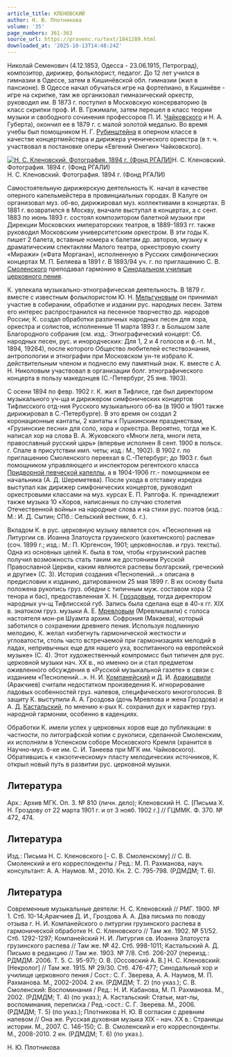 ```yaml
---
article_title: КЛЕНОВСКИЙ
author: Н. Ю. Плотникова
volume: '35'
page_numbers: 361-363
source_url: https://pravenc.ru/text/1841289.html
downloaded_at: '2025-10-13T14:48:24Z'
---
```


Николай Семенович (4.12.1853, Одесса - 23.06.1915, Петроград), композитор, дирижер, фольклорист, педагог. До 12 лет учился в гимназии в Одессе, затем в Кишинёвской обл. гимназии (жил в пансионе). В Одессе начал обучаться игре на фортепиано, в Кишинёве - игре на скрипке, там же организовал гимназический оркестр, руководил им. В 1873 г. поступил в Московскую консерваторию (в класс скрипки проф. И. В. Гржимали, затем перешел в класс теории музыки и свободного сочинения профессоров П. И. [Чайковского](https://pravenc.ru/text/Чайковский.html) и Н. А. Губерта), окончил ее в 1879 г. с малой золотой медалью. Во время учебы был помощником Н. Г. [Рубинштейна](https://pravenc.ru/text/Рубинштейна.html) в оперном классе в качестве концертмейстера и дирижера ученического оркестра (в т. ч. участвовал в постановке оперы «Евгений Онегин» Чайковского).

[![Н. С. Кленовский. Фотография. 1894 г. (Фонд РГАЛИ)](https://pravenc.ru/data/2015/03/18/1234040323/i200.jpg "Кликните для увеличения картинки")](https://pravenc.ru/data/2015/03/18/1234040323/i400.jpg)Н. С. Кленовский. Фотография. 1894 г. (Фонд РГАЛИ)  
Н. С. Кленовский. Фотография. 1894 г. (Фонд РГАЛИ)

Самостоятельную дирижерскую деятельность К. начал в качестве оперного капельмейстера в провинциальных городах. В Калуге он организовал муз. об-во, дирижировал муз. коллективами в концертах. В 1881 г. возвратился в Москву, вначале выступал в концертах, а с сент. 1883 по июнь 1893 г. состоял композитором балетной музыки при Дирекции Московских императорских театров, в 1889-1893 гг. также руководил Московским университетским оркестром. В эти годы К. пишет 2 балета, вставные номера к балетам др. авторов, музыку к драматическим спектаклям Малого театра, оркестровую сюиту «Миражи» («Фата Моргана»), исполненную в Русских симфонических концертах М. П. Беляева в 1891 г. В 1893/94 уч. г. по приглашению С. В. [Смоленского](https://pravenc.ru/text/Смоленского.html) преподавал гармонию в [Синодальном училище церковного пения](<https://pravenc.ru/text/Синодальном училище церковного пения.html>).

К. увлекала музыкально-этнографическая деятельность. В 1879 г. вместе с известным фольклористом Ю. Н. [Мельгуновым](https://pravenc.ru/text/Мельгуновым.html) он принимал участие в собирании, обработке и издании рус. народных песен. Затем его интерес распространился на песенное творчество др. народов России; К. создал обработки различных народных песен для хора, оркестра и солистов, исполненные 11 марта 1893 г. в Большом зале Благородного собрания (см. изд.: Этнографический концерт: Сб. народных песен, рус. и инородческих: Для 1, 2 и 4 голосов и ф.-п. М., 1894, 19264), после которого Общество любителей естествознания, антропологии и этнографии при Московском ун-те избрало К. действительным членом и поднесло ему памятный знак. К. вместе с А. Н. Николовым участвовал в организации болг. этнографического концерта в пользу македонцев (С.-Петербург, 25 янв. 1903).

С осени 1894 по февр. 1902 г. К. жил в Тифлисе, где был директором музыкального уч-ща и дирижером симфонических концертов Тифлисского отд-ния Русского музыкального об-ва (в 1900 и 1901 также дирижировал в С.-Петербурге). В это время он создал 2 коронационные кантаты, 2 кантаты к Пушкинским празднествам, «Грузинские песни» для соло, хора и оркестра. Вероятно, тогда же К. написал хор на слова В. А. Жуковского «Многи лета, многи лета, православный русский царь» (впервые исполнен 8 сент. 1900 в польск. г. Спале в присутствии имп. четы; изд.: М., 1902). В 1902 г. по приглашению Смоленского переехал в С.-Петербург; до 1903 г. был помощником управляющего и инспектором регентского класса [Придворной певческой капеллы](<https://pravenc.ru/text/Придворная певческая капелла.html>), а в 1904-1906 гг.- помощником ее начальника (А. Д. Шереметева). После ухода в отставку изредка выступал как дирижер симфонических концертов, руководил оркестровыми классами на муз. курсах Е. П. Рапгофа. К. принадлежит также музыка 10 «Хоров, написанных по случаю столетия Отечественной войны» на народные слова и на стихи рус. поэтов (изд.: М.: И. Д. Сытин; СПб.: Сельский вестник, б. г.).

Вкладом К. в рус. церковную музыку является соч. «Песнопения на Литургии св. Иоанна Златоуста грузинского (кахетинского) распева» (соч. 1899 г.; изд.: М.: П. Юргенсон, 1901; церковнослав. и груз. тексты). Одна из основных целей К. была в том, чтобы «грузинский распев получил возможность стать таким же достоянием Русской Православной Церкви, каким являются распевы болгарский, греческий и другие» (С. 3). История создания «Песнопений...» описана в предисловии к изданию, датированном 25 мая 1899 г. В их основу была положена рукопись груз. обедни с типичным муж. составом хора (2 тенора и бас), предоставленная Х. Н. [Гроздовым](https://pravenc.ru/text/Гроздовым.html), тогда директором народных уч-щ Тифлисской губ. Запись была сделана еще в 40-х гг. XIX в. знатоком груз. музыки А. Е. [Мревловым](https://pravenc.ru/text/Мревловым.html) (Мревлишвили) с голоса настоятеля мон-ря Шуамта архим. Софрония (Макаева), который заботился о сохранении древнего пения. Используя подлинную мелодию, К. желал «избегнуть гармонической жесткости и угловатости, столь часто встречаемой при гармонизациях мелодий в ладах, непривычных еще для нашего уха, воспитанного на европейской музыке» (С. 4). Этот художественный компромисс был типичен для рус. церковной музыки нач. ХХ в., но именно он и стал предметом оживленного обсуждения в «Русской музыкальной газете» в связи с изданием «Песнопений...». Н. И. [Компанейский](https://pravenc.ru/text/Компанейский.html) и Д. И. [Аракишвили](https://pravenc.ru/text/Аракишвили.html) (Аракчиев) считали недостатком произведения К. игнорирование ладовых особенностей груз. напевов, специфического многоголосия. В защиту К. выступили А. А. Гроздова (дочь Мревлова и жена Гроздова) и А. Д. [Кастальский](https://pravenc.ru/text/Кастальский.html), по мнению к-рых К. сохранил дух и характер груз. народной гармонии, особенно в каденциях.

Обработки К. имели успех у церковных хоров еще до публикации: в частности, по литографской копии с рукописи, сделанной Смоленским, их исполняли в Успенском соборе Московского Кремля (хранится в Научно-муз. б-ке им. С. И. Танеева при МГК им. Чайковского). Обратившись к «экзотическому» пласту мелодических источников, К. открыл новый путь в развитии рус. церковной музыки.

## Литература

Арх.: Архив МГК. Оп. 3. № 810 (личн. дело); Кленовский Н. С. [Письма Х. Н. Гроздову от 22 марта 1901 г. и от 3 нояб. 1902 г.] // ГЦММК. Ф. 370. № 472, 474.

## Литература

Изд.: Письма Н. С. Кленовского [- С. В. Смоленскому] // С. В. Смоленский и его корреспонденты / Ред.: М. П. Рахманова, науч. консультант: А. А. Наумов. М., 2010. Кн. 2. С. 795-798. (РДМДМ; Т. 6).

## Литература

Современные музыкальные деятели: Н. С. Кленовский // РМГ. 1900. № 1. Стб. 10-14;Аракчиев Д. И., Гроздова А. А. Два письма по поводу отзыва г. Н. И. Компанейского о литургии грузинского распева в гармонической обработке Н. С. Кленовского // Там же. 1902. № 51/52. Стб. 1292-1297; Компанейский Н. И. Литургия св. Иоанна Златоуста грузинского распева // Там же. № 42. Стб. 998-1011; Кастальский А. Д. Письмо в редакцию // Там же. 1903. № 7/8. Стб. 206-207 (переизд.: РДМДМ. 2006. Т. 5. С. 95-97); О. В. [Оссовский А. В.] Н. С. Кленовский: [Некролог] // Там же. 1915. № 29/30. Стб. 476-477; Синодальный хор и училище церковного пения / Сост.: С. Г. Зверева, А. А. Наумов, М. П. Рахманова. М., 2002-2004. 2 кн. (РДМДМ; Т. 2) (по указ.); С. В. Смоленский: Воспоминания / Ред.: Н. И. Кабанова, М. П. Рахманова. М., 2002. (РДМДМ; Т. 4) (по указ.); А. Кастальский: Статьи, мат-лы, воспоминания, переписка / Ред.-сост.: С. Г. Зверева. М., 2006. (РДМДМ; Т. 5) (по указ.); Плотникова Н. Ю. В согласии с древним напевом // Она же. Русская духовная музыка XIX - нач. XX в.: Страницы истории. М., 2007. С. 146-150; С. В. Смоленский и его корреспонденты. М., 2008-2010. 2 кн. (РДМДМ; Т. 6) (по указ.).

Н. Ю. Плотникова
